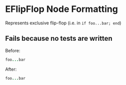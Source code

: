 <!-- BEGIN_AUTOGENERATED -->
# EFlipFlop Node Formatting

Represents exclusive flip-flop (i.e. in `if foo...bar; end`)
<!-- END_AUTOGENERATED -->

## Fails because no tests are written

Before:

```ruby
foo...bar
```

After:

```ruby
foo...bar
```
